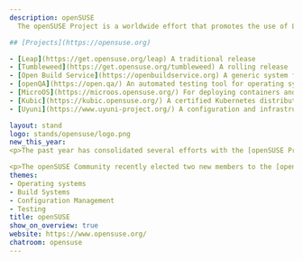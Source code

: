 ```yaml
---
description: openSUSE
  The openSUSE Project is a worldwide effort that promotes the use of Linux, tools around it, and open source. The openSUSE community is made up of multiple contributing communities that collaborate as part of a global open-source network. The openSUSE community develops, builds and maintains many of the packages, tools and infrastructure for the distribution. The community works together in an open, transparent and friendly manner as part of the global Free and Open Source Software community. 

## [Projects](https://opensuse.org) 

- [Leap](https://get.opensuse.org/leap) A traditional release
- [Tumbleweed](https://get.opensuse.org/tumbleweed) A rolling release
- [Open Build Service](https://openbuildservice.org) A generic system for building and distributing binary packages from source 
- [openQA](https://open.qa/) An automated testing tool for operating systems 
- [MicroOS](https://microos.opensuse.org/) For deploying containers and other workloads
- [Kubic](https://kubic.opensuse.org/) A certified Kubernetes distribution & container-related technologies built by the openSUSE community
- [Uyuni](https://www.uyuni-project.org/) A configuration and infrastructure management solution

layout: stand
logo: stands/opensuse/logo.png
new_this_year: 
<p>The past year has consolidated several efforts with the [openSUSE Project](https://www.opensuse.org/). The community released openSUSE Leap 15.3, which is now built with the exact same binary and source packages as [SUSE Linux Enterprise](https://www.suse.com/products/server/). The project is expected to release the next version of Leap 15.4 in June, according to the [roadmap](https://en.opensuse.org/openSUSE:Roadmap). The project’s flagship distribution [Tumbleweed](https://get.opensuse.org/tumbleweed/) continues its rolling release pace and anticipates the merge of [GNU Compiler Collection](https://gcc.gnu.org/) 12 in mid-Spring.</p>

<p>The openSUSE Community recently elected two new members to the [openSUSE Board](https://en.opensuse.org/openSUSE:Board). The community is also having its [annual survey](https://survey.opensuse.org/) and the open-source community is encouraged to provide feedback through the survey. The survey will run until Feb. 27. The project has continued to have its annual conference. The call for papers for the [openSUSE Conference 2022](https://events.opensuse.org/) is open until April 14. All members of the open-source community are encouraged to participate and submit topics related to new technologies, open source, cloud and containers, embedded devices and community leadership. The project will also take part in [openSUSE Summit]((https://events.opensuse.org/) at [OSCAL](https://oscal.openlabs.cc/). Register for the events at <https://events.opensuse.org>.</p>
themes:
- Operating systems
- Build Systems
- Configuration Management
- Testing
title: openSUSE
show_on_overview: true
website: https://www.opensuse.org/
chatroom: opensuse
---
```

